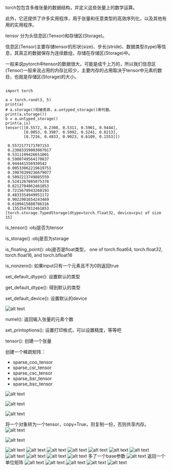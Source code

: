 torch包包含多维张量的数据结构，并定义这些张量上的数学运算。

此外，它还提供了许多实用程序，用于张量和任意类型的高效序列化，以及其他有用的实用程序。

tensor 分为头信息区(Tensor)和存储区(Storage)。

信息区(Tensor)主要存储tensor的形状(size)、步长(stride)、数据类型(type)等信息，其真正的数据保存为连续数组，存储在存储区(Storage)中。

一般来说pytorch中tensor的数据很大，可能是成千上万的，所以我们信息区(Tensor)一般来说占用的内存比较少，主要内存的占用取决于tensor中元素的数目，也就是存储区(Storage)的大小。
```

import torch

a = torch.rand(3, 5)
print(a)
# a.storage()将被丢弃，a.untyped_storage()来代替。
print(a.storage())
b = a.untyped_storage()
print(a.is)
tensor([[0.5572, 0.2308, 0.5311, 0.5901, 0.9444],
        [0.0053, 0.3987, 0.5092, 0.5241, 0.8213],
        [0.7216, 0.4833, 0.9023, 0.6109, 0.1553]])

 0.5572177171707153
 0.23083359003067017
 0.5311199426651001
 0.5900749564170837
 0.944441556930542
 0.00533062219619751
 0.39870399236679077
 0.5092213749885559
 0.5241267085075378
 0.8212704062461853
 0.7215670943260193
 0.4833354949951172
 0.9022901654243469
 0.6109415888786316
 0.1552547812461853
[torch.storage.TypedStorage(dtype=torch.float32, device=cpu) of size 15]
```

is_tensor()  :obj是否为tensor

is_storage() :obj是否为storage

is_floating_point(): obj是否是float类型，
one of torch.float64, torch.float32, torch.float16, and torch.bfloat16

is_nonzero(): 如果input只有一个元素且不为0则返回true

set_default_dtype():  设置默认的类型

get_default_dtype():  得到默认的类型

set_default_device(): 设置默认的device

![alt text](./image/0.png)

numel(): 返回输入张量的元素个数

set_printoptions(): 设置打印格式，可以设置精度，等等吧


tensor(): 创建一个张量

创建一个稀疏矩阵：
* sparse_coo_tensor
* sparse_csr_tensor
* sparse_csc_tensor
* sparse_bsr_tensor
* sparse_bsc_tensor

![alt text](./image/1.png)

![alt text](./image/2.png)

![alt text](./image/3.png)

将一个对象转为一个tensor，copy=True，则复制一份，否则共享内存。
![alt text](./image/4.png)


![alt text](./image/5.png)




![alt text](./image/6.png)
![alt text](./image/7.png)
![alt text](./image/8.png)
![alt text](./image/9.png)
![alt text](./image/10.png)
![alt text](./image/11.png)
![alt text](./image/12.png)
![alt text](./image/13.png)
![alt text](./image/16.png)
![alt text](./image/14.png)
![alt text](./image/15.png)
多了一个base参数
![alt text](./image/17.png)
返回一个单位矩阵
![alt text](./image/18.png)
![alt text](./image/19.png)
![alt text](./image/20.png)
![alt text](./image/21.png)
![alt text](./image/22.png)
